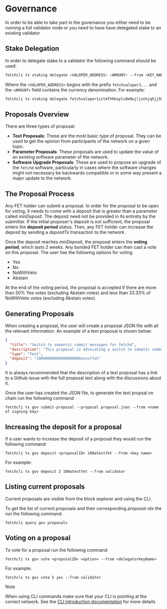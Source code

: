 # Governance

In order to be able to take part in the governance you either need to be running a full validator node or you need to have have delegated stake to an existing validator

## Stake Delegation

In order to delegate stake to a validator the following command should be used:

```bash
fetchcli tx staking delegate <VALOPER_ADDRESS> <AMOUNT> --from <KEY_NAME>
```

Where the `<VALOPER_ADDRESS>` begins with the prefix `fetchvaloper1...` and the `<AMOUNT>` field contains the currency denomination. For example:

```bash
fetchcli tx staking delegate fetchvaloper1cct4fhhksplu9m9wjljuthjqhjj93z0s97p3g7 1000atestfet --from agent
```

## Proposals Overview

There are three types of proposal:

- **Text Proposals**: These are the most basic type of proposal. They can be used to get the opinion from participants of the network on a given topic.
- **Parameter Proposals**: These proposals are used to update the value of an existing software parameter of the network.
- **Software Upgrade Proposals**: These are used to propose an upgrade of the `fetchd` software, particularly in cases where the software changes might not necessary be backwards compatible or in some way present a major update to the network.

## The Proposal Process

Any FET holder can submit a proposal. In order for the proposal to be open for voting, it needs to come with a deposit that is greater than a parameter called *minDeposit*. The deposit need not be provided in its entirety by the submitter. If the initial proposer's deposit is not sufficient, the proposal enters the **deposit period** status. Then, any FET holder can increase the deposit by sending a *depositTx* transaction to the network.

Once the deposit reaches *minDeposit*, the proposal enters the **voting period**, which lasts 2 weeks. Any bonded FET holder can then cast a vote on this proposal. The user has the following options for voting:

* Yes
* No
* NoWithVeto
* Abstain

At the end of the voting period, the proposal is accepted if there are more than 50% Yes votes (excluding Abstain votes) and less than 33.33% of NoWithVeto votes (excluding Abstain votes).


## Generating Proposals

When creating a proposal, the user will create a proposal JSON file with all the relevant information. An example of a text proposal is shown below:

```json
{
  "title": "Switch to semantic commit messages for fetchd",
  "description": "This proposal is advocating a switch to sematic commit messages\nYou can find the full discussion here: https://github.com/fetchai/fetchd/issues/231",
  "type": "Text",
  "deposit": "10000000000000000000atestfet"
}
```

It is always recommended that the description of a text proposal has a link to a Github issue with the full proposal text along with the discussions about it.

Once the user has created the JSON file, to generate the text propsal on chain run the following command:

`fetchcli tx gov submit-proposal --proposal proposal.json --from <name of signing key>`

## Increasing the deposit for a proposal

If a user wants to increase the deposit of a proposal they would run the following command:

`fetchcli tx gov deposit <proposalID> 100atestfet --from <key name>`

For example:

`fetchcli tx gov deposit 2 100atestfet --from validator`

## Listing current proposals

Current proposals are visible from the block explorer and using the CLI.

To get the list of current proposals and their corresponding *proposal-ids* the run the following command:

`fetchcli query gov proposals`

## Voting on a proposal

To vote for a proposal run the following command

`fetchcli tx gov vote <proposalID> <option> --from <delegatorKeyName>`

For example:

`fetchcli tx gov vote 5 yes --from validator`

<div class="admonition note">
  <p class="admonition-title">Note</p>
  <p>When using CLI commands make sure that your CLI is pointing at the correct network. See the <a href="../cli-introduction/">CLI introduction documentation</a> for more details</p>
</div>
